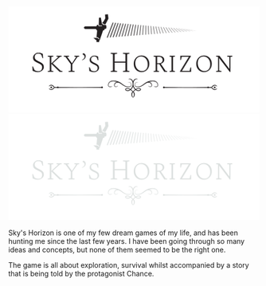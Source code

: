 [//]: # (VITE_GENERATION_INDEX: 0)

![Sky's Horizon](skys-horizon/logo.png?theme=light)
![Sky's Horizon](skys-horizon/logo-dark.png?theme=dark)

Sky's Horizon is one of my few dream games of my life, and has been hunting me since the last few years. I have been going through so many ideas and concepts, but none of them seemed to be the right one.

The game is all about exploration, survival whilst accompanied by a story that is being told by the protagonist Chance.